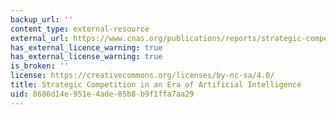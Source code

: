 ```yaml
---
backup_url: ''
content_type: external-resource
external_url: https://www.cnas.org/publications/reports/strategic-competition-in-an-era-of-artificial-intelligence
has_external_licence_warning: true
has_external_license_warning: true
is_broken: ''
license: https://creativecommons.org/licenses/by-nc-sa/4.0/
title: Strategic Competition in an Era of Artificial Intelligence
uid: 8686d14e-951e-4ade-85b8-b9f1ffa7aa29
---
```


